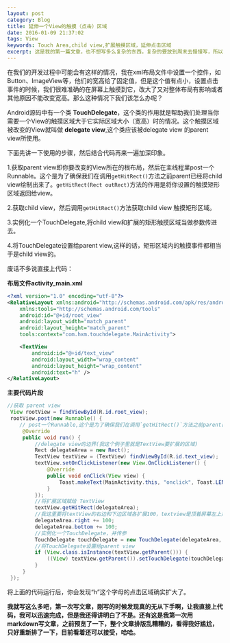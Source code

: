 ```yaml
---
layout: post
category: Blog
title: 延伸一个View的触摸（点击）区域
date: 2016-01-09 21:37:02
tags: View
keywords: Touch Area,child view,扩展触摸区域，延伸点击区域
excerpt: 这是我的第一篇文章，也不想写多么复杂的东西，复杂的要放到周末去慢慢写，所以今天我就写一下很久之前做过的一个例子，去扩展或者说是延伸一个View的触摸区域。
---
```



在我们的开发过程中可能会有这样的情况，我在xml布局文件中设置一个控件，如Button、ImageView等，他们的宽高给了固定值，但是这个值有点小，设置点击事件的时候，我们很难准确的在屏幕上触摸到它，改大了又对整体布局有影响或者其他原因不能改变宽高。那么这种情况下我们该怎么办呢？

Android源码中有一个类 **TouchDelegate**，这个类的作用就是帮助我们处理当你需要一个View的触摸区域大于它实际区域大小（宽高）时的情况。这个触摸区域被改变的View就叫做 **delegate view**,这个类应该被delegate view 的parent view所使用。

下面先讲一下使用的步骤，然后结合代码再来一遍加深印象。

1.获取parent view即你要改变的View所在的根布局，然后在主线程里post一个Runnable。这个是为了确保我们在调用`getHitRect()`方法之前parent已经将child view绘制出来了。`getHitRect(Rect outRect)`方法的作用是将你设置的触摸矩形区域返回给view。

2.获取child view，然后调用`getHitRect()`方法获取child view 触摸矩形区域。

3.实例化一个TouchDelegate,将child view和扩展的矩形触摸区域当做参数传进去。

4.将TouchDelegate设置给parent view,这样的话，矩形区域内的触摸事件都相当于是child view的。

废话不多说直接上代码：

**布局文件activity_main.xml**
``` xml
<?xml version="1.0" encoding="utf-8"?>
<RelativeLayout xmlns:android="http://schemas.android.com/apk/res/android"
    xmlns:tools="http://schemas.android.com/tools"
    android:id="@+id/root_view"
    android:layout_width="match_parent"
    android:layout_height="match_parent"
    tools:context="com.hxm.touchdelegate.MainActivity">

    <TextView
        android:id="@+id/text_view"
        android:layout_width="wrap_content"
        android:layout_height="wrap_content"
        android:text="h" />
</RelativeLayout>
```

**主要代码片段**
``` java
//获取 parent view
 View rootView = findViewById(R.id.root_view);
 rootView.post(new Runnable() {
    // post一个Runnable,这个是为了确保我们在调用`getHitRect()`方法之前parent已经将child view绘制出来了。
     @Override
     public void run() {
         //delegate view的边界(我这个例子里就是TextView要扩展的区域)
         Rect delegateArea = new Rect();
         TextView textView = (TextView) findViewById(R.id.text_view);
         textView.setOnClickListener(new View.OnClickListener() {
             @Override
             public void onClick(View view) {
                 Toast.makeText(MainActivity.this, "onclick", Toast.LENGTH_SHORT).show();
             }
         });
         //将扩展区域赋给 TextView
         textView.getHitRect(delegateArea);
         //我这里要将textView的右边和下边区域各扩展100，textview是顶着屏幕左上角的，扩展上下没意义
         delegateArea.right += 100;
         delegateArea.bottom += 100;
         //实例化一个TouchDelegate，并传参
         TouchDelegate touchDelegate = new TouchDelegate(delegateArea, textView);
         //将TouchDelegate设置给parent view
         if (View.class.isInstance(textView.getParent())) {
             ((View) textView.getParent()).setTouchDelegate(touchDelegate);
         }
     }
 });
```
将上面的代码运行后，你会发现“h”这个字母的点击区域确实扩大了。

**我就写这么多吧，第一次写文章，刚写的时候发现真的无从下手啊，让我直接上代码，我可以迅速完成，但是我还得讲明白了不是。还有这是我第一次用markdown写文章，之前预览了一下，整个文章排版乱糟糟的，看得我好尴尬，只好重新排了一下，目前看着还可以接受，哈哈。**
